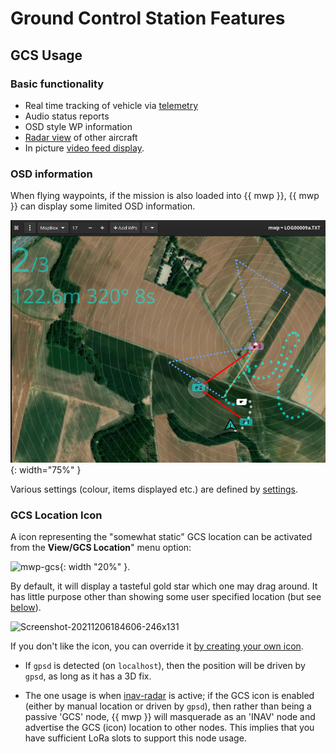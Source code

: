 # Ground Control Station Features

## GCS Usage

### Basic functionality

* Real time tracking of vehicle via [telemetry](mwp-multi-procotol.md)
* Audio status reports
* OSD style WP information
* [Radar view](mwp-Radar-View.md) of other aircraft
* In picture [video feed display](mwp_video_player.md).

### OSD information

When flying waypoints, if the mission is also loaded into {{ mwp }}, {{ mwp }} can display some limited OSD information.

![mwp-osd](images/mwp-osd.png){: width="75%" }

Various settings (colour, items displayed etc.) are defined by [settings](mwp-Configuration.md#dconf-gsettings).

### GCS Location Icon

A icon representing the "somewhat static" GCS location can be activated from the **View/GCS Location**" menu option:

![mwp-gcs](images/mwp-gcs_option.png){: width "20%" }.

By default, it will display a tasteful gold star which one may drag around. It has little purpose other than showing some user specified location (but see [below](#radar)).

![Screenshot-20211206184606-246x131](https://user-images.githubusercontent.com/158229/144904439-33b82a8e-1b09-4bec-91ed-c8f04bfb7f88.png)

If you don't like the icon, you can override it [by creating your own icon](mwp-Configuration.md#settings-precedence-and-user-updates).

* If `gpsd` is detected (on `localhost`), then the position will be driven by `gpsd`, as long as it has  a 3D fix.

* <span id="radar">The one  usage is when [inav-radar](mwp-Radar-View.md) is active; if the GCS icon is enabled (either by manual location or driven by `gpsd`), then rather than being a passive 'GCS' node, {{ mwp }} will masquerade as an 'INAV' node and advertise the GCS (icon) location to other nodes. This implies that you have sufficient LoRa slots to support this node usage.
</span>
